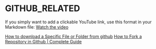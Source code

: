 # GITHUB_RELATED
If you simply want to add a clickable YouTube link, use this format in your Markdown file:
[Watch the video](youtubelink)
[]()

[How to download a Specific File or Folder from github](https://www.youtube.com/watch?v=BlEWmTzc8ws)
[How to Fork a Repository in Github | Complete Guide](https://www.youtube.com/watch?v=-9ftoxZ2X9g)

